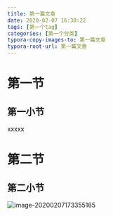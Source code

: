 ```yaml
---
title: 第一篇文章
date: 2020-02-07 16:30:22
tags: [第一个tag]
categories: [第一个分类]
typora-copy-images-to: 第一篇文章
typora-root-url: 第一篇文章
---
```


# 第一节
## 第一小节
xxxxx
# 第二节
## 第二小节
![image-20200207173355165](image-20200207173355165.png)